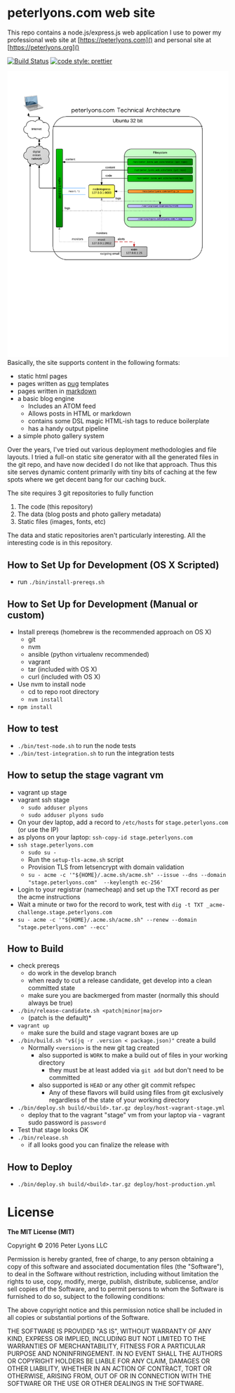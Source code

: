 # peterlyons.com web site

This repo contains a node.js/express.js web application I use to power my professional web site at [https://peterlyons.com]() and personal site at [https://peterlyons.org]()

[![Build Status](https://semaphoreci.com/api/v1/focusaurus/peterlyons-com/branches/develop/badge.svg)](https://semaphoreci.com/focusaurus/peterlyons-com)
[![code style: prettier](https://img.shields.io/badge/code_style-prettier-ff69b4.svg)](https://github.com/prettier/prettier)

![Technical Architecture Diagram](doc/peterlyons.com_technical_architecture_2014-12-21.png)
Basically, the site supports content in the following formats:

 - static html pages
 - pages written as [pug](https://pugjs.org) templates
 - pages written in [markdown](http://daringfireball.net/projects/markdown/)
 - a basic blog engine
   - Includes an ATOM feed
   - Allows posts in HTML or markdown
   - contains some DSL magic HTML-ish tags to reduce boilerplate
   - has a handy output pipeline
 - a simple photo gallery system

Over the years, I've tried out various deployment methodologies and file layouts. I tried a full-on static site generator with all the generated files in the git repo, and have now decided I do not like that approach. Thus this site serves dynamic content primarily with tiny bits of caching at the few spots where we get decent bang for our caching buck.

The site requires 3 git repositories to fully function

1. The code (this repository)
2. The data (blog posts and photo gallery metadata)
3. Static files (images, fonts, etc)

The data and static repositories aren't particularly interesting. All the interesting code is in this repository.

## How to Set Up for Development (OS X Scripted)

- run `./bin/install-prereqs.sh`

## How to Set Up for Development (Manual or custom)

- Install prereqs (homebrew is the recommended approach on OS X)
  - git
  - nvm
  - ansible (python virtualenv recommended)
  - vagrant
  - tar (included with OS X)
  - curl (included with OS X)
- Use nvm to install node
  - cd to repo root directory
  - `nvm install`
- `npm install`

## How to test

- `./bin/test-node.sh` to run the node tests
- `./bin/test-integration.sh` to run the integration tests

## How to setup the stage vagrant vm

- vagrant up stage
- vagrant ssh stage
  - `sudo adduser plyons`
  - `sudo adduser plyons sudo`
- On your dev laptop, add a record to `/etc/hosts` for `stage.peterlyons.com` (or use the IP)
- as plyons on your laptop: `ssh-copy-id stage.peterlyons.com`
- `ssh stage.peterlyons.com`
  - `sudo su -`
  - Run the `setup-tls-acme.sh` script
  - Provision TLS from letsencrypt with domain validation
  - `su - acme -c '"${HOME}/.acme.sh/acme.sh" --issue --dns --domain "stage.peterlyons.com"  --keylength ec-256'`
- Login to your registrar (namecheap) and set up the TXT record as per the acme instructions
- Wait a minute or two for the record to work, test with `dig -t TXT _acme-challenge.stage.peterlyons.com`
- `su - acme -c '"${HOME}/.acme.sh/acme.sh" --renew --domain "stage.peterlyons.com" --ecc'`
## How to Build

- check prereqs
  - do work in the develop branch
  - when ready to cut a release candidate, get develop into a clean committed state
  - make sure you are backmerged from master (normally this should always be true)
- `./bin/release-candidate.sh <patch|minor|major>`
  - (patch is the default)*
- `vagrant up`
  - make sure the build and stage vagrant boxes are up
- `./bin/build.sh "v$(jq -r .version < package.json)"` create a build
  - Normally `<version>` is the new git tag created
    - also supported is `WORK` to make a build out of files in your working directory
      - they must be at least added via `git add` but don't need to be committed
    - also supported is `HEAD` or any other git commit refspec
      - Any of these flavors will build using files from git exclusively regardless of the state of your working directory
- `./bin/deploy.sh build/<build>.tar.gz deploy/host-vagrant-stage.yml`
  - deploy that to the vagrant "stage" vm from your laptop via   - vagrant sudo password is `password`
- Test that stage looks OK
- `./bin/release.sh`
  - if all looks good you can finalize the release with

## How to Deploy

- `./bin/deploy.sh build/<build>.tar.gz deploy/host-production.yml`

# License

**The MIT License (MIT)**

Copyright © 2016 Peter Lyons LLC

Permission is hereby granted, free of charge, to any person obtaining a copy of this software and associated documentation files (the "Software"), to deal in the Software without restriction, including without limitation the rights to use, copy, modify, merge, publish, distribute, sublicense, and/or sell copies of the Software, and to permit persons to whom the Software is furnished to do so, subject to the following conditions:

The above copyright notice and this permission notice shall be included in all copies or substantial portions of the Software.

THE SOFTWARE IS PROVIDED "AS IS", WITHOUT WARRANTY OF ANY KIND, EXPRESS OR IMPLIED, INCLUDING BUT NOT LIMITED TO THE WARRANTIES OF MERCHANTABILITY, FITNESS FOR A PARTICULAR PURPOSE AND NONINFRINGEMENT. IN NO EVENT SHALL THE AUTHORS OR COPYRIGHT HOLDERS BE LIABLE FOR ANY CLAIM, DAMAGES OR OTHER LIABILITY, WHETHER IN AN ACTION OF CONTRACT, TORT OR OTHERWISE, ARISING FROM, OUT OF OR IN CONNECTION WITH THE SOFTWARE OR THE USE OR OTHER DEALINGS IN THE SOFTWARE.
